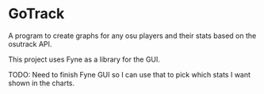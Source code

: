 # GoTrack

A program to create graphs for any osu players and their stats based on the osutrack API.

This project uses Fyne as a library for the GUI. 

TODO:
Need to finish Fyne GUI so I can use that to pick which stats I want shown in the charts.